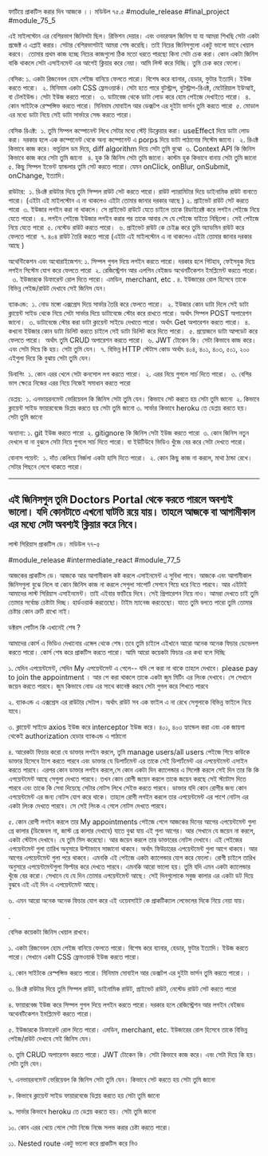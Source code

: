 ফাটিয়ে প্রাকটিস করার দিন আজকে ।। মডিউল ৭৫.৫
#module_release #final_project #module_75_5

এই মাইলস্টোন এর বেশিরভাগ জিনিসটা ছিল। রিভিশন দেয়ার। এবং ওভারঅল জিনিস যা যা আমরা শিখছি সেটা একটা প্রজেক্ট এ এপ্লাই করার। সেটার বেশিরভাগটাই আমরা শেষ করেছি। তাই নিচের জিনিসগুলো একটু ভালো ভাবে খেয়াল করবে। 
তোমার প্রথম কাজ হচ্ছে নিচের কাজগুলো ঠিক মতো ধরতে পারছো কিনা সেটা চেক করা। কোন একটা জিনিস বাকি থাকলে সেটা এসাইনমেন্ট এর আগেই ক্লিয়ার করে নেয়া। আমি লিস্ট করে দিচ্ছি। তুমি চেক করে ফেলো। 


বেসিক:
১. একটা রিজনেবল হোম পেইজ বানিয়ে ফেলতে পারো। বিশেষ করে ব্যানার, হেডার, ফুটার ইত্যাদি। ইউজ করতে পারো। 
২. মিনিমাম একটা CSS ফ্রেমওয়ার্ক। সেটা হতে পারে বুটস্ট্রাপ, বুটস্ট্রাপ-রিএক্ট, মেটেরিয়াল ইউআই, বা টেলইউন্ড। সেটা ইউজ করতে পারো। 
৩. ডাটাবেজ থেকে ডাটা লোড করে হোম পেইজে দেখাইতে পারো। 
৪. কোন সাইটকে রেস্পন্সিভ করতে পারো। মিনিমাম মোবাইল আর ডেক্সটপ এর দুইটা ভার্সন তুমি করতে পারো 
৫. মোডাল এর মধ্যে ডাটা নিয়ে সেই ডাটা সার্ভারে সেন্ড করতে পারো। 


বেসিক রিএক্ট: 
১. তুমি সিম্পল কম্পোনেন্ট লিখে সেটার মধ্যে স্টেট্ ডিক্লেয়ার করা। useEffect দিয়ে ডাটা লোড করা। দরকার হলে এক কম্পোনেন্ট থেকে অন্য কম্পোনেন্ট এ porps দিয়ে ডাটা পাঠানোর সিস্টেম জানো। 
২. রিএক্ট কিভাবে কাজ করে। ভার্চুয়াল ডম দিয়ে, diff algorithm দিয়ে সেটা তুমি বুঝো 
৩. Context API কি জিনিস কিভাবে কাজ করে সেটা তুমি জানো  
৪. হুক কি জিনিস সেটা তুমি জানো। কাস্টম হুক কিভাবে বানায় সেটা তুমি জানো 
৫. কিছু সিম্পল ইভেন্ট হ্যান্ডলার তুমি সেট করতে পারো। যেমন onClick, onBlur, onSubmit, onChange, ইত্যাদি। 


রাউটার: 
১. রিএক্ট রাউটার দিয়ে তুমি সিম্পল রাউট সেট করতে পারো। রাউট প্যারামিটার দিয়ে ডাইনামিক রাউট বানাতে পারো। (এইটা এই মাইলস্টোন এ না থাকলেও এইটা তোমার জানার দরকার আছে )
২. প্রাইভেট রাউট সেট করতে পারো 
৩. ইউজার লগইন করা না থাকলে। সে প্রাইভেট রাউটে যেতে চাইলে তাকে রিডাইরেক্ট করে লগইন পেইজে নিয়ে যেতে পারো। 
৪. লগইন পেইজে ইউজার লগইন করার পর তাকে আবার সে যে পেইজে যাইতে নিছিলো। সেই পেইজে নিয়ে যেতে পারো 
৫. নেস্টেড রাউট করতে পারো। 
৬. প্রাইভেট রাউট কে চেইঞ্জ করে তুমি অ্যাডমিন রাউট করে ফেলতে পারো 
৭. ৪০৪ রাউট তৈরি করতে পারো (এইটা এই মাইলস্টোন এ না থাকলেও এইটা তোমার জানার দরকার আছে )


অথেন্টিকেশন এবং অথোরাইজেশন:
১. সিম্পল গুগল দিয়ে লগইন করতে পারো। দরকার হলে গিটহাব, ফেইসবুক দিয়ে লগইন সিস্টেম যোগ করে ফেলতে পারো 
২. রেজিস্ট্রেশন আর এলগিন বেইজড অথেনটিকেশন ইমপ্লিমেন্ট করতে পারো। 
৩. ইউজারকে ডিফারেন্ট রোল দিতে পারো। এমডিন, merchant, etc .
৪. ইউজারের রোল হিসেবে তাকে বিভিন্ন পেইজ/রাউট দেখাবে সেই জিনিস যেন। 


ব্যাকএন্ড: 
১. নোড মঙ্গো এক্সপ্রেস দিয়ে সার্ভার তৈরি করে ফেলতে পারো। 
২. ইউজার কোন ডাটা দিলে সেই ডাটা ক্লায়েন্ট সাইড থেকে নিয়ে সেটা সার্ভার দিয়ে ডাটাবেজে স্টোর করে রাখতে পারো। অর্থাৎ সিম্পল POST অপারেশন জানো। 
৩. ডাটাবেজে স্টোর করা ডাটা ক্লায়েন্ট সাইডে দেখাতে পারো। অর্থাৎ Get অপারেশন করতে পারো। 
৪. কখনো ইউজার কোন ডাটা ডিলিট করতে চাইলে সেই ডাটা ডিলিট করে দিতে পারো। 
৫. প্রয়োজনে ডাটা আপডেট করে ফেলতে পারো। 
অর্থাৎ তুমি CRUD অপারেশন করতে পারো। 
৬. JWT টোকেন কি। সেটা কিভাবে কাজ করে। এবং সেটা দিয়ে কি হয়। সেটা তুমি যেন। 
৭. বিভিন্ন HTTP স্টেটাস কোড অর্থাৎ ৪০৪, ৪০১, ৪০৩, ৫০১, ২০০ এইগুলা দিয়ে কি বুঝায় সেটা তুমি যেন। 


ডিবাগিং 
১. কোন এরর খেলে সেটা কনসোল লগ করতে পারো। 
২. এরর নিয়ে গুগলে সার্চ দিতে পারো। 
৩. বেশির ভাগ ক্ষেত্রে নিজের এরর নিয়ে নিজেই সমাধান করতে পারো 


ডেপ্লয়: 
১. এনভায়রনমেন্ট ভেরিয়েবল কি জিনিস সেটা তুমি যেন। কিভাবে সেট করতে হয় সেটা তুমি জানো 
২. কিভাবে ক্লায়েন্ট সাইড ফায়ারবেজে ডিপ্লয় করতে হয় সেটা তুমি জানো
৩. সার্ভার কিভাবে heroku তে ডেপ্লয় করতে হয়। সেটা তুমি জানো 


অন্যান্য:
১. git ইউজ করতে পারো 
২. gitignore কি জিনিস সেটা ইউজ করতে পারো 
৩. কোন জিনিস নতুন দেখলে বা না বুঝলে সেটা নিয়ে গুগলে সার্চ দিতে পারো। বা ইউটিউবে ভিডিও খুঁজে বের করে সেটা দেখতে পারো। 


বোনাস পয়েন্ট: 
১. দাঁত কেলিয়ে নির্জলা একটা হাসি দিতে পারো। 
২. কোন কিছু কাজ না করলে, মাথা ঠান্ডা রেখে। সেটার পিছনে লেগে থাকতে পারো। 


------------------------
এই জিনিসগুল তুমি Doctors Portal থেকে করতে পারলে অবশ্যই ভালো। যদি কোনটাতে এখনো ঘাটতি রয়ে যায়। তাহলে আজকে বা আগামীকাল এর মধ্যে সেটা অবশ্যই ক্লিয়ার করে নিবে। 
----------

লাস্ট সিরিয়াস প্রাকটিস ডে। মডিউল ৭৭-৫

#module_release #intermediate_react #module_77_5

আজকের প্রাকটিস ডে। আজকে আর আগামীকাল কষ্ট করলে এসাইনমেন্ট এ সুবিধা পাবে। আজকে এবং আগামীকাল জিনিসগুলা বুঝে নিলে বা কোন জিনিস কাজ না করলে সেগুলা সাপোর্ট সেশনে গিয়ে ধরে নিতে পারবে। আর এইটাই আমাদের লাস্ট সিরিয়াস এসাইনমেন্ট। তাই এইবার ফাটিয়ে দিবে। সেই প্রিপারেশন নিয়ে নাও। আমরা দেখতে চাই তুমি তোমার সর্বোচ্চ চেষ্টাটা দিচ্ছ। হার্ডওয়ার্ক করতেছো। টাইম ম্যানেজ করতেছো। যাতে তুমি বলতে পারো তুমি তোমার চেষ্টার কোন ত্রুটি রাখো নাই। 



ডক্টরস পোর্টাল কি এখানেই শেষ ?

আমাদের কোর্স এ ভিডিও দেখানোর এঙ্গেল থেকে শেষ।তবে তুমি চাইলে এইখানে আরো অনেক অনেক ফিচার ডেভেলপ করতে পারো। কোর্স শেষ করে প্রাকটিস করতে পারো। আমি আরো কয়েকটা ফিচার এর কথা বলে দিচ্ছি 

১. যেদিন এপয়েন্টমেন্ট, সেদিন My এপয়েন্টমেন্ট এ গেলে-- যদি পে করা না থাকে তাহলে দেখাবে। please pay to join the appointment । আর পে করা থাকলে তাকে একটা জুম মিটিং এর লিংক দেখাবে। সে সেখানে জয়েন করতে পারবে। জুম কিভাবে নোড এর সাথে কানেক্ট করবে সেটা গুগল করে শিখতে পারবে 

২. ব্যাকএন্ড এ এক্সপ্রেস এর রাউটার সেটাপ। অর্থাৎ রাউট সব এক ফাইল এ না রেখে সেগুলাকে বিভিন্ন ফাইলে নিয়ে যাবে। 

৩. ক্লায়েন্ট সাইডে axios ইউজ করে interceptor ইউজ করে। ৪০১, ৪০৩ হ্যান্ডেল করা এবং এক জায়গা থেকেই authorization হেডার ব্যাকএন্ড এ পাঠানো 

৪. আরেকটা ফিচার করো যে ডাক্তার লগইন করলে, তুমি manage users/all users পেইজে গিয়ে কাউকে ডাক্তার হিসেবে ট্যাগ করতে পারবে এবং ডাক্তার যে ডিপার্টমেন্ট এর তাকে সেই ডিপার্টমেন্ট এর এপয়েন্টমেন্ট এসাইন করতে পারবে। এরপর কোন ডাক্তার লগইন করলে,সে কোন একটা দিন ক্যালেন্ডার এ সিলেক্ট করলে সেই দিন তার কি কি এপয়েন্টমেন্ট আছে সেগুলা দেখতে পারবে। তখন কোন রোগী জয়েন করলে তাকে জয়েন করছে সেই স্ট্যাটাস দিতে পারবে এবং তাকে কি সেবা দিয়েছে সেটার নোটস লিখে সেইভ করতে পারবে। ডাক্তার যদি কোন রোগীর জন্য কোন এপয়েন্টমেন্ট এর জন্য নোটস যোগ করে থাকে। তাহলে রোগী লগইন করলে তার এপয়েন্টমেন্ট এর পাশে নোটস এর একটা লিংক দেখতে পারবে। সে সেই লিংক এ গেলে নোটস দেখতে পারবে। 

৫. কোন রোগী লগইন করলে তার My appointments পেইজে গেলে আজকের দিনের আগের এপয়েন্টমেন্ট গুলা গ্রে কালার (ডিজেবল না, জাস্ট গ্রে কালার দেখাবে) যাতে বুঝা যায় এই গুলা আগের। আর সেখানে যে জয়েন না করলে, একটা স্টেটাস দেখাবে। যে তুমি মিস করেছো। আর জয়েন করলে তার ডাক্তারের নোটস দেখাবে। এই পেইজের এপয়েন্টমেন্ট গুলা তারিখ অনুসারে উল্টাভাবে সাজানো থাকবে। অর্থাৎ ফিউচারের এপয়েন্টমেন্ট গুলা আগে থাকবে। আর আগের এপয়েন্টমেন্ট গুলা পরে থাকবে। এমনকি এই পেইজে একটা ক্যালেন্ডার যোগ করে ফেলো। রোগী চাইলে তারিখ অনুসারে এপয়েন্টমেন্টগুলা ফিল্টার করে দেখতে পারবে। এমনকি আরো ভালো হয়। তুমি যদি এমন একটা ক্যালেন্ডার খুঁজে বের করো। সেখানে যে যে দিন তোমার এপয়েন্টমেন্ট আছে। সেই দিনগুলোকে সবুজ কালার এর একটা ডট দিয়ে বুঝবে এই এই দিন এ এপয়েন্টমেন্ট আছে। 

৬. এমন আরো অনেক অনেক ফিচার যোগ করে এই ওয়েবসাইট কে প্রাকটিক্যাল লেভেলের দিকে নিয়ে নেয়া যায়। 



.

বেসিক কয়েকটা জিনিস খেয়াল রাখবে।

১. একটা রিজনেবল হোম পেইজ বানিয়ে ফেলতে পারো। বিশেষ করে ব্যানার, হেডার, ফুটার ইত্যাদি। ইউজ করতে পারো। সেখানে একটা CSS ফ্রেমওয়ার্ক ইউজ করতে পারো।

২. কোন সাইটকে রেস্পন্সিভ করতে পারো। মিনিমাম মোবাইল আর ডেক্সটপ এর দুইটা ভার্সন তুমি করতে পারো। । 

৩. রিএক্ট রাউটার দিয়ে তুমি সিম্পল রাউট, ডাইনামিক রাউট, প্রাইভেট রাউট, নেস্টেড রাউট সেট করতে পারো 

৪. ফায়ারবেজ ইউজ করে সিম্পল গুগল দিয়ে লগইন করতে পারো। দরকার হলে রেজিস্ট্রেশন আর লগইন বেইজড অথেনটিকেশন ইমপ্লিমেন্ট করতে পারো। 

৫. ইউজারকে ডিফারেন্ট রোল দিতে পারো। এমডিন, merchant, etc. ইউজারের রোল হিসেবে তাকে বিভিন্ন পেইজ/রাউট দেখাবে সেই জিনিস যেন। 

৬. তুমি CRUD অপারেশন করতে পারো। JWT টোকেন কি। সেটা কিভাবে কাজ করে। এবং সেটা দিয়ে কি হয়। সেটা তুমি যেন। 

৭. এনভায়রনমেন্ট ভেরিয়েবল কি জিনিস সেটা তুমি যেন। কিভাবে সেট করতে হয় সেটা তুমি জানো 

৮. কিভাবে ক্লায়েন্ট সাইড ফায়ারবেজে ডিপ্লয় করতে হয় সেটা তুমি জানো

৯. সার্ভার কিভাবে heroku তে ডেপ্লয় করতে হয়। সেটা তুমি জানো 

১০. কোন এরর খেয়ে গেলে সেটা নিজে নিজে সলভ করার চেষ্টা করতে পারো। 

১১. Nested route একটু ভালো করে প্রাকটিস করে নিও 
